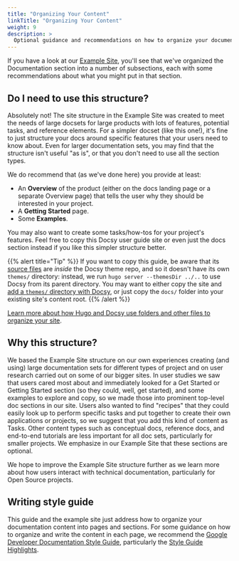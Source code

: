 ```yaml
---
title: "Organizing Your Content"
linkTitle: "Organizing Your Content"
weight: 9
description: >
  Optional guidance and recommendations on how to organize your documentation site.
---
```


If you have a look at our [Example Site](https://example.docsy.dev/about/), you'll see that we've organized
the Documentation section into a number of subsections, each with some recommendations about what you might put
in that section.

## Do I need to use this structure?

Absolutely not! The site structure in the Example Site was created to meet the needs of large docsets for large
products with lots of features, potential tasks, and reference elements. For a simpler docset (like this one!),
it's fine to just structure your docs around specific features that your users need to know about.  Even for larger
documentation sets, you may find that the structure isn't useful "as is", or that you don't need to use all the
section types.

We do recommend that (as we've done here) you provide at least:

* An **Overview** of the product (either on the docs landing page or a separate Overview page) that tells the user
  why they should be interested in your project.
* A **Getting Started** page.
* Some **Examples**.

You may also want to create some tasks/how-tos for your project's features. Feel free to copy this Docsy user guide
site or even just the docs section instead if you like this simpler structure better.

{{% alert title="Tip" %}}
If you want to copy this guide, be aware that its [source files](https://github.com/google/docsy/tree/master/userguide) are *inside* the Docsy theme repo, and so it doesn't have its own `themes/` directory: instead, we run `hugo server --themesDir ../..` to use Docsy from its parent directory. You may want to either copy the site and [add a `themes/` directory with Docsy](/docs/getting-started/#option-2-use-the-docsy-theme-in-your-own-site), or just copy the `docs/` folder into your existing site's content root.
{{% /alert %}}

[Learn more about how Hugo and Docsy use folders and other files to organize your site](/docs/adding-content/content/#organizing-your-documentation).

## Why this structure?

We based the Example Site structure on our own experiences creating (and using) large documentation sets for
different types of project and on user research carried out on some of our bigger sites. In user studies we saw that
users cared most about and immediately looked for a Get Started or Getting Started section
(so they could, well, get started), and some examples to explore and copy, so we made those into prominent top-level doc
sections in our site. Users also wanted to find "recipes" that they could easily look up to perform specific tasks and
put together to create their own applications or projects, so we suggest that you add this kind of content as Tasks.
Other content types such as conceptual docs, reference docs, and end-to-end tutorials are less important for all doc sets,
particularly for smaller projects. We emphasize in our Example Site that these sections are optional.

We hope to improve the Example Site structure further as we learn more about how users interact with technical
documentation, particularly for Open Source projects.

## Writing style guide

This guide and the example site just address how to organize your documentation content into pages and sections. For some guidance on how to organize and write the content in each page, we recommend the
[Google Developer Documentation Style Guide](https://developers.google.com/style/), particularly the
[Style Guide Highlights](https://developers.google.com/style/highlights).
